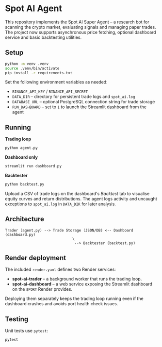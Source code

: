 # Spot AI Agent

This repository implements the Spot AI Super Agent – a research bot for scanning the crypto market, evaluating signals and managing paper trades. The project now supports asynchronous price fetching, optional dashboard service and basic backtesting utilities.

## Setup

```bash
python -m venv .venv
source .venv/bin/activate
pip install -r requirements.txt
```

Set the following environment variables as needed:

- `BINANCE_API_KEY` / `BINANCE_API_SECRET`
- `DATA_DIR` – directory for persistent trade logs and `spot_ai.log`
- `DATABASE_URL` – optional PostgreSQL connection string for trade storage
- `RUN_DASHBOARD` – set to `1` to launch the Streamlit dashboard from the agent

## Running

**Trading loop**

```bash
python agent.py
```

**Dashboard only**

```bash
streamlit run dashboard.py
```

**Backtester**

```bash
python backtest.py
```

Upload a CSV of trade logs on the dashboard's *Backtest* tab to visualise equity curves and return distributions.
The agent logs activity and uncaught exceptions to `spot_ai.log` in `DATA_DIR` for later analysis.

## Architecture

```
Trader (agent.py) --> Trade Storage (JSON/DB) <-- Dashboard (dashboard.py)
                               \
                                --> Backtester (backtest.py)
```

## Render deployment

The included `render.yaml` defines two Render services:

- **spot-ai-trader** – a background worker that runs the trading loop.
- **spot-ai-dashboard** – a web service exposing the Streamlit dashboard on the `$PORT` Render provides.

Deploying them separately keeps the trading loop running even if the dashboard crashes and avoids port health check issues.

## Testing

Unit tests use `pytest`:

```bash
pytest
```
